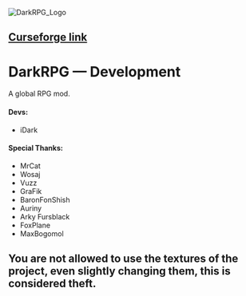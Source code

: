 ![DarkRPG_Logo](https://user-images.githubusercontent.com/69202490/197348194-55532d7c-35fb-4ab8-ba18-a11dacb22dc5.png)


## [Curseforge link](https://www.curseforge.com/minecraft/mc-mods/darkrpg-forge)

# DarkRPG — Development
A global RPG mod.

#### Devs:
- iDark

#### Special Thanks:
- MrCat
- Wosaj
- Vuzz
- GraFik
- BaronFonShish
- Auriny
- Arky Fursblack
- FoxPlane
- MaxBogomol

## You are not allowed to use the textures of the project, even slightly changing them, this is considered theft.
